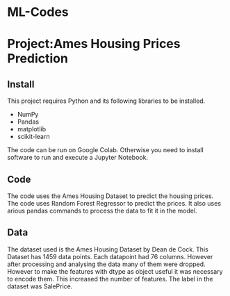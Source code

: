 # ML-Codes

# Project:Ames Housing Prices Prediction

## Install
 
This project requires Python and its following libraries to be installed.

* NumPy
* Pandas
* matplotlib
* scikit-learn

The code can be run on Google Colab. Otherwise you need to install software to run and execute a Jupyter Notebook.

## Code

The code uses the Ames Housing Dataset to predict the housing prices. The code uses Random Forest Regressor to predict the prices. It also uses arious pandas commands to process the data to fit it in the model.

## Data

The dataset used is the Ames Housing Dataset by Dean de Cock. This Dataset has 1459 data points. Each datapoint had 76 columns. However after processing and analysing the data many of them were dropped. However to make the features with dtype as object useful it was necessary to encode them. This increased the number of features. The label in the dataset was SalePrice.


